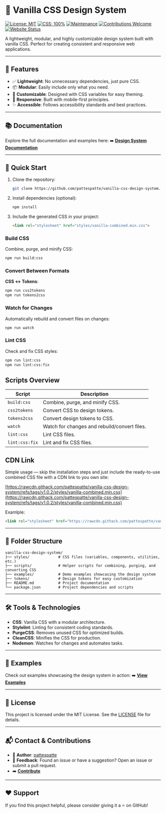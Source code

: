 # 🎨 Vanilla CSS Design System

[![License: MIT](https://img.shields.io/badge/License-MIT-yellow.svg)](https://opensource.org/licenses/MIT)
[![CSS: 100%](https://img.shields.io/badge/css-100%25-blue.svg)](https://github.com/pattespatte/vanilla-css-design-system)
[![Maintenance](https://img.shields.io/badge/Maintained%3F-yes-green.svg)](https://github.com/pattespatte/vanilla-css-design-system/graphs/commit-activity)
[![Contributions Welcome](https://img.shields.io/badge/contributions-welcome-brightgreen.svg)](https://github.com/pattespatte/vanilla-css-design-system/issues)
[![Website Status](https://img.shields.io/website-up-down-green-red/http/pattespatte.github.io/vanilla-css-design-system.svg)](https://pattespatte.github.io/vanilla-css-design-system/examples/)

A lightweight, modular, and highly customizable design system built with vanilla CSS. Perfect for creating consistent and responsive web applications.

***

## 🌟 Features

- ✅ **Lightweight**: No unnecessary dependencies, just pure CSS.
- 📦 **Modular**: Easily include only what you need.
- 🎨 **Customizable**: Designed with CSS variables for easy theming.
- 📐 **Responsive**: Built with mobile-first principles.
- ✨ **Accessible**: Follows accessibility standards and best practices.

***

## 📚 Documentation

Explore the full documentation and examples here:
➡️ **[Design System Documentation](https://pattespatte.github.io/vanilla-css-design-system/examples/)**

***

## 🚀 Quick Start

1. Clone the repository:

   ```bash
   git clone https://github.com/pattespatte/vanilla-css-design-system.git
   ```

2. Install dependencies (optional):

   ```bash
   npm install
   ```

3. Include the generated CSS in your project:

   ```html
   <link rel="stylesheet" href="styles/vanilla-combined.min.css">
   ```

### Build CSS

Combine, purge, and minify CSS:

```bash
npm run build:css
```

### Convert Between Formats

**CSS ↔ Tokens**:

  ```bash
  npm run css2tokens
  npm run tokens2css
  ```

### Watch for Changes

Automatically rebuild and convert files on changes:

```bash
npm run watch
```

### Lint CSS

Check and fix CSS styles:

```bash
npm run lint:css
npm run lint:css:fix
```

## Scripts Overview

| Script | Description |
|--------|-------------|
| `build:css` | Combine, purge, and minify CSS. |
| `css2tokens` | Convert CSS to design tokens. |
| `tokens2css` | Convert design tokens to CSS. |
| `watch` | Watch for changes and rebuild/convert files. |
| `lint:css` | Lint CSS files. |
| `lint:css:fix` | Lint and fix CSS files. |

## CDN Link

Simple usage &mdash; skip the installation steps and just include the ready-to-use combined CSS file with a CDN link to you own site:

[https://rawcdn.githack.com/pattespatte/vanilla-css-design-system/refs/tags/v1.0.2/styles/vanilla-combined.min.css](https://rawcdn.githack.com/pattespatte/vanilla-css-design-system/refs/tags/v1.0.2/styles/vanilla-combined.min.css)

Examlple:

```html
<link rel="stylesheet" href="https://rawcdn.githack.com/pattespatte/vanilla-css-design-system/refs/tags/v1.0.2/styles/vanilla-combined.min.css">
```

***

## 📂 Folder Structure

```plaintext
vanilla-css-design-system/
├── styles/             # CSS files (variables, components, utilities, etc.)
├── scripts/            # Helper scripts for combining, purging, and converting CSS
├── examples/           # Demo examples showcasing the design system
├── tokens/             # Design tokens for easy customization
├── README.md           # Project documentation
└── package.json        # Project dependencies and scripts
```

***

## 🛠️ Tools & Technologies

- **CSS**: Vanilla CSS with a modular architecture.
- **Stylelint**: Linting for consistent coding standards.
- **PurgeCSS**: Removes unused CSS for optimized builds.
- **CleanCSS**: Minifies the CSS for production.
- **Nodemon**: Watches for changes and automates tasks.

***

## 👀 Examples

Check out examples showcasing the design system in action:
➡️ **[View Examples](https://pattespatte.github.io/vanilla-css-design-system/examples/)**

***

## 📝 License

This project is licensed under the MIT License. See the [LICENSE](https://github.com/pattespatte/vanilla-css-design-system/blob/main/LICENSE) file for details.

***

## 📬 Contact & Contributions

- 👤 **Author**: [pattespatte](https://github.com/pattespatte)
- 💬 **Feedback**: Found an issue or have a suggestion? Open an issue or submit a pull request.
- ➡️ **[Contribute](https://github.com/pattespatte/vanilla-css-design-system/issues)**

***

## ❤️ Support

If you find this project helpful, please consider giving it a ⭐ on GitHub!
